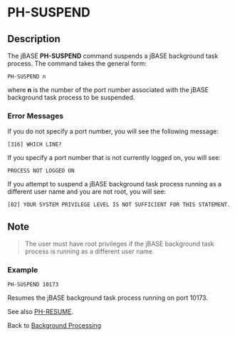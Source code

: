 # PH-SUSPEND 

<PageHeader />

## Description

The jBASE **PH-SUSPEND** command suspends a jBASE background task process. The command takes the general form:

```
PH-SUSPEND n
```

where **n** is the number of the port number associated with the jBASE background task process to be suspended.

### Error Messages

If you do not specify a port number, you will see the following message:

```
[316] WHICH LINE?
```

If you specify a port number that is not currently logged on, you will see:

```
PROCESS NOT LOGGED ON
```

If you attempt to suspend a jBASE background task process running as a different user name and you are not root, you will see:

```
[82] YOUR SYSTEM PRIVILEGE LEVEL IS NOT SUFFICIENT FOR THIS STATEMENT.
```

## Note

> The user must have root privileges if the jBASE background task process is running as a different user name.

### Example

```
PH-SUSPEND 10173
```

Resumes the jBASE background task process running on port 10173.

See also [PH-RESUME](./../ph-resume).

Back to [Background Processing](./../README.md)

  
<PageFooter />
